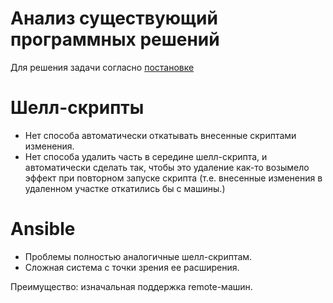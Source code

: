 Анализ существующий программных решений
=======================================
Для решения задачи согласно [постановке](task.md)

# Шелл-скрипты
* Нет способа автоматически откатывать внесенные скриптами изменения.
* Нет способа удалить часть в середине шелл-скрипта, и автоматически сделать так,
чтобы это удаление как-то возымело эффект при повторном запуске скрипта
(т.е. внесенные изменения в удаленном участке откатились бы с машины.)

# Ansible
* Проблемы полностью аналогичные шелл-скриптам.
* Сложная система с точки зрения ее расширения.

Преимущество: изначальная поддержка remote-машин.

